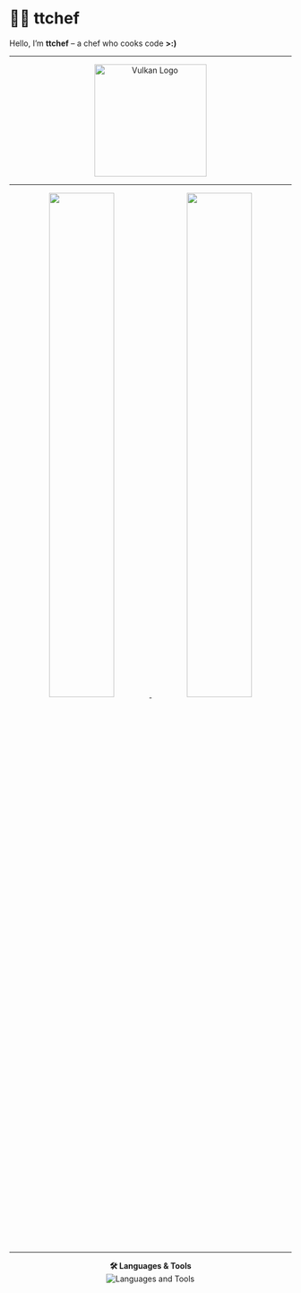 # 👨‍🍳 ttchef  

Hello, I’m **ttchef** – a chef who cooks code **>:)**  

---

<div align="center">
  <a href="https://vulkan.lunarg.com/sdk/home" target="_blank">
    <img src="https://vulkan.lunarg.com/img/vulkan/vulkan-red.svg" alt="Vulkan Logo" width="200" />
  </a>
</div>

---

<div align="center">
  <a href="https://github.com/ttchef">
    <img src="https://github-readme-stats.vercel.app/api?username=ttchef&show_icons=true&include_all_commits=true&count_private=true&theme=dracula&hide_border=true&border_radius=15&custom_title=ttchef's%20GitHub%20Stats" width="48%" />
  </a>
  <a href="https://github.com/ttchef">
    <img src="https://github-readme-stats.vercel.app/api/top-langs/?username=ttchef&layout=compact&theme=dracula&hide_border=true&border_radius=15" width="48%" />
  </a>
</div>

---

<div align="center">
  <strong>🛠 Languages & Tools</strong><br>
  <img src="https://skillicons.dev/icons?i=c,cpp,zig,python,vim,linux,bash,git,vscode" alt="Languages and Tools" />
</div>

